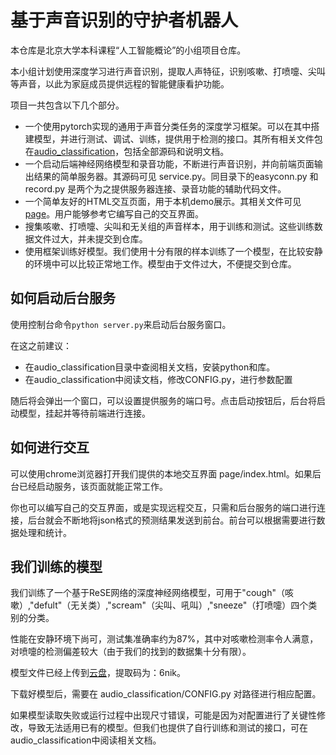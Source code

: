 # 基于声音识别的守护者机器人

本仓库是北京大学本科课程“人工智能概论”的小组项目仓库。

本小组计划使用深度学习进行声音识别，提取人声特征，识别咳嗽、打喷嚏、尖叫等声音，以此为家庭成员提供远程的智能健康看护功能。

项目一共包含以下几个部分。
+ 一个使用pytorch实现的通用于声音分类任务的深度学习框架。可以在其中搭建模型，并进行测试、调试、训练，提供用于检测的接口。其所有相关文件包在[audio_classification](https://github.com/YeezVonway/AICourse-lab/tree/master/audio_classification)，包括全部源码和说明文档。
+ 一个启动后端神经网络模型和录音功能，不断进行声音识别，并向前端页面输出结果的简单服务器。其源码可见 service.py。同目录下的easyconn.py 和 record.py 是两个为之提供服务器连接、录音功能的辅助代码文件。
+ 一个简单友好的HTML交互页面，用于本机demo展示。其相关文件可见[page](https://github.com/YeezVonway/AICourse-lab/tree/master/page)。用户能够参考它编写自己的交互界面。
+ 搜集咳嗽、打喷嚏、尖叫和无关组的声音样本，用于训练和测试。这些训练数据文件过大，并未提交到仓库。
+ 使用框架训练好模型。我们使用十分有限的样本训练了一个模型，在比较安静的环境中可以比较正常地工作。模型由于文件过大，不便提交到仓库。

## 如何启动后台服务

使用控制台命令`python server.py`来启动后台服务窗口。

在这之前建议：
+ 在audio_classification目录中查阅相关文档，安装python和库。
+ 在audio_classification中阅读文档，修改CONFIG.py，进行参数配置

随后将会弹出一个窗口，可以设置提供服务的端口号。点击启动按钮后，后台将启动模型，挂起并等待前端进行连接。

## 如何进行交互

可以使用chrome浏览器打开我们提供的本地交互界面 page/index.html。如果后台已经启动服务，该页面就能正常工作。

你也可以编写自己的交互界面，或是实现远程交互，只需和后台服务的端口进行连接，后台就会不断地将json格式的预测结果发送到前台。前台可以根据需要进行数据处理和统计。

## 我们训练的模型

我们训练了一个基于ReSE网络的深度神经网络模型，可用于"cough"（咳嗽）,"defult"（无关类）,"scream"（尖叫、吼叫）,"sneeze"（打喷嚏）四个类别的分类。

性能在安静环境下尚可，测试集准确率约为87%，其中对咳嗽检测率令人满意，对喷嚏的检测偏差较大（由于我们的找到的数据集十分有限）。

模型文件已经上传到[云盘](https://pan.baidu.com/s/1o-i2xdQPV0srAnLkjtrMBQ)，提取码为：6nik。

下载好模型后，需要在 audio_classification/CONFIG.py 对路径进行相应配置。

如果模型读取失败或运行过程中出现尺寸错误，可能是因为对配置进行了关键性修改，导致无法适用已有的模型。但我们也提供了自行训练和测试的接口，可在audio_classification中阅读相关文档。